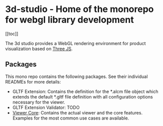 # 3d-studio - Home of the monorepo for webgl library development

[[toc]]

The 3d studio provides a WebGL rendering environment for product visualization
based on [Three JS](https://threejs.org).

## Packages

This mono repo contains the following packages. See their individual READMEs 
for more details:
* GLTF Extension: Contains the definition for the *.alcm file object which 
  extends the default *.gltf file definition with all configuration options
  necessary for the viewer.
* GLTF Extension Validator: TODO
* [Viewer Core](libs/viewer-core/README.md): 
  Contains the actual viewer and the core features. Examples for the most 
  common use cases are available.
